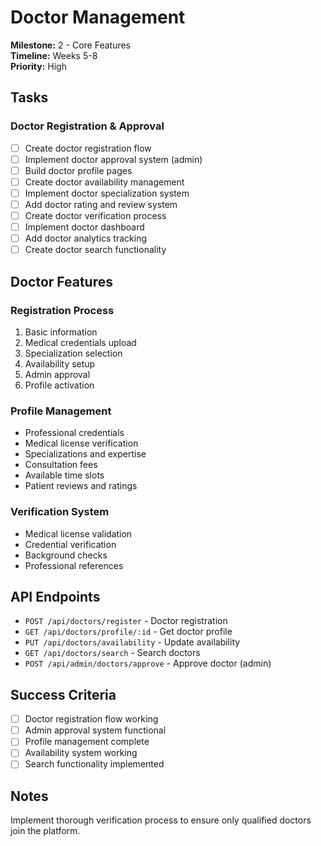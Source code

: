 # Doctor Management

**Milestone:** 2 - Core Features  
**Timeline:** Weeks 5-8  
**Priority:** High  

## Tasks

### Doctor Registration & Approval
- [ ] Create doctor registration flow
- [ ] Implement doctor approval system (admin)
- [ ] Build doctor profile pages
- [ ] Create doctor availability management
- [ ] Implement doctor specialization system
- [ ] Add doctor rating and review system
- [ ] Create doctor verification process
- [ ] Implement doctor dashboard
- [ ] Add doctor analytics tracking
- [ ] Create doctor search functionality

## Doctor Features

### Registration Process
1. Basic information
2. Medical credentials upload
3. Specialization selection
4. Availability setup
5. Admin approval
6. Profile activation

### Profile Management
- Professional credentials
- Medical license verification
- Specializations and expertise
- Consultation fees
- Available time slots
- Patient reviews and ratings

### Verification System
- Medical license validation
- Credential verification
- Background checks
- Professional references

## API Endpoints
- `POST /api/doctors/register` - Doctor registration
- `GET /api/doctors/profile/:id` - Get doctor profile
- `PUT /api/doctors/availability` - Update availability
- `GET /api/doctors/search` - Search doctors
- `POST /api/admin/doctors/approve` - Approve doctor (admin)

## Success Criteria
- [ ] Doctor registration flow working
- [ ] Admin approval system functional
- [ ] Profile management complete
- [ ] Availability system working
- [ ] Search functionality implemented

## Notes
Implement thorough verification process to ensure only qualified doctors join the platform.